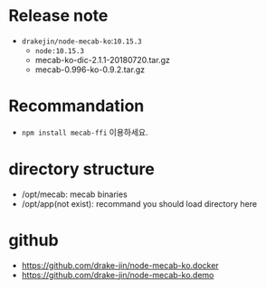 # Release note

- `drakejin/node-mecab-ko`:`10.15.3`
  - `node:10.15.3`
  - mecab-ko-dic-2.1.1-20180720.tar.gz
  - mecab-0.996-ko-0.9.2.tar.gz

# Recommandation

- `npm install mecab-ffi` 이용하세요.

# directory structure

- /opt/mecab: mecab binaries
- /opt/app(not exist): recommand you should load directory here

# github

- https://github.com/drake-jin/node-mecab-ko.docker
- https://github.com/drake-jin/node-mecab-ko.demo
